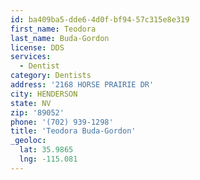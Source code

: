 ```yaml
---
id: ba409ba5-dde6-4d0f-bf94-57c315e8e319
first_name: Teodora
last_name: Buda-Gordon
license: DDS
services:
  - Dentist
category: Dentists
address: '2168 HORSE PRAIRIE DR'
city: HENDERSON
state: NV
zip: '89052'
phone: '(702) 939-1298'
title: 'Teodora Buda-Gordon'
_geoloc:
  lat: 35.9865
  lng: -115.081
---
```


